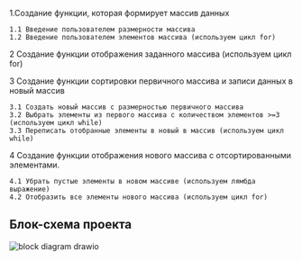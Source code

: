 1.Создание функции, которая формирует массив данных

    1.1 Введение пользователем размерности массива
    1.2 Введение пользователем элементов массива (используем цикл for)
2 Создание функции отображения заданного массива (используем цикл for)

3 Создание функции сортировки первичного массива и записи данных в новый массив

    3.1 Создать новый массив с размерностью первичного массива
    3.2 Выбрать элементы из первого массива с количеством элементов >=3 (используем цикл while)
    3.3 Переписать отобранные элементы в новый в массив (используем цикл while)
4 Создание функции отображения нового массива с отсортированными элементами.

    4.1 Убрать пустые элементы в новом массиве (используем лямбда выражение)
    4.2 Отобразить все элементы нового массива (используем цикл for)
    
 ## Блок-схема проекта
 ![block diagram drawio](https://user-images.githubusercontent.com/112971449/201313346-88d8bbe6-7e41-4ad9-aed6-aa2b91b79926.png)

